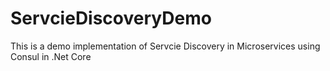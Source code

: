 # ServcieDiscoveryDemo
This is a demo implementation of Servcie Discovery in Microservices using Consul in .Net Core
